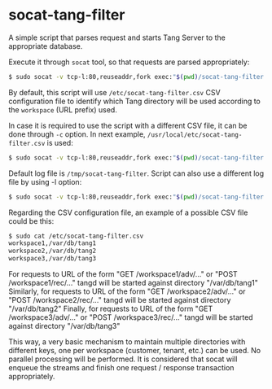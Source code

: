 # socat-tang-filter
A simple script that parses request and starts Tang Server to the appropriate database.

Execute it through `socat` tool, so that requests are parsed appropriately:

```bash
$ sudo socat -v tcp-l:80,reuseaddr,fork exec:"$(pwd)/socat-tang-filter.sh"
```

By default, this script will use `/etc/socat-tang-filter.csv` CSV configuration file to identify which Tang directory will be used according to the `workspace` (URL prefix) used.

In case it is required to use the script with a different CSV file, it can be done through `-c` option. In next example, `/usr/local/etc/socat-tang-filter.csv` is used:

```bash
$ sudo socat -v tcp-l:80,reuseaddr,fork exec:"$(pwd)/socat-tang-filter.sh -c /usr/local/etc/socat-tang-filter.csv"
```

Default log file is `/tmp/socat-tang-filter`. Script can also use a different log file by using -l option:
```bash
$ sudo socat -v tcp-l:80,reuseaddr,fork exec:"$(pwd)/socat-tang-filter.sh -c /usr/local/etc/socat-tang-filter.csv -l /var/log/socat-tang-filter.log"
```

Regarding the CSV configuration file, an example of a possible CSV file could be this:

```bash
$ sudo cat /etc/socat-tang-filter.csv
workspace1,/var/db/tang1
workspace2,/var/db/tang2
workspace3,/var/db/tang3
```

For requests to URL of the form "GET /workspace1/adv/..." or "POST /workspace1/rec/..." tangd will be started against directory "/var/db/tang1"
Similarly, for requests to URL of the form "GET /workspace2/adv/..." or "POST /workspace2/rec/..." tangd will be started against directory "/var/db/tang2"
Finally, for requests to URL of the form "GET /workspace3/adv/..." or "POST /workspace3/rec/..." tangd will be started against directory "/var/db/tang3"

This way, a very basic mechanism to maintain multiple directories with different keys, one per workspace (customer, tenant, etc.) can be used.
No parallel processing will be performed. It is considered that socat will enqueue the streams and finish one request / response transaction appropriately.

